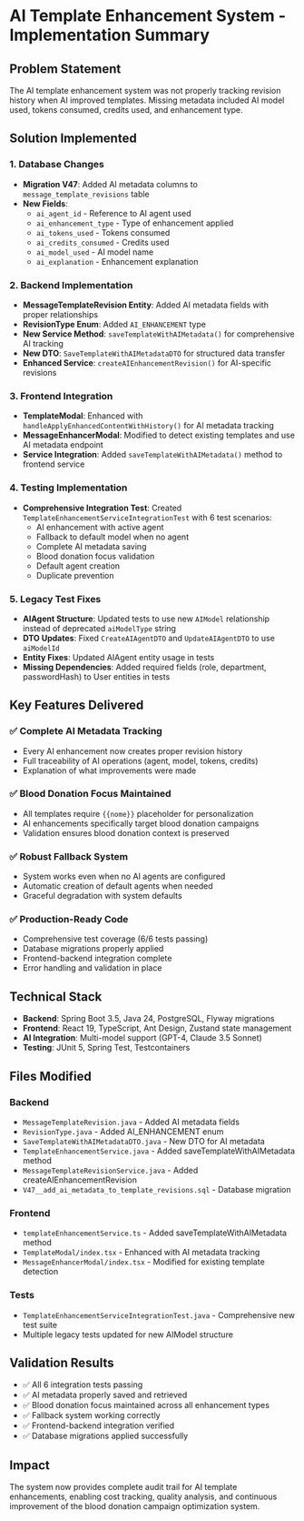 # AI Template Enhancement System - Implementation Summary

## Problem Statement
The AI template enhancement system was not properly tracking revision history when AI improved templates. Missing metadata included AI model used, tokens consumed, credits used, and enhancement type.

## Solution Implemented

### 1. Database Changes
- **Migration V47**: Added AI metadata columns to `message_template_revisions` table
- **New Fields**:
  - `ai_agent_id` - Reference to AI agent used
  - `ai_enhancement_type` - Type of enhancement applied
  - `ai_tokens_used` - Tokens consumed
  - `ai_credits_consumed` - Credits used
  - `ai_model_used` - AI model name
  - `ai_explanation` - Enhancement explanation

### 2. Backend Implementation
- **MessageTemplateRevision Entity**: Added AI metadata fields with proper relationships
- **RevisionType Enum**: Added `AI_ENHANCEMENT` type
- **New Service Method**: `saveTemplateWithAIMetadata()` for comprehensive AI tracking
- **New DTO**: `SaveTemplateWithAIMetadataDTO` for structured data transfer
- **Enhanced Service**: `createAIEnhancementRevision()` for AI-specific revisions

### 3. Frontend Integration
- **TemplateModal**: Enhanced with `handleApplyEnhancedContentWithHistory()` for AI metadata tracking
- **MessageEnhancerModal**: Modified to detect existing templates and use AI metadata endpoint
- **Service Integration**: Added `saveTemplateWithAIMetadata()` method to frontend service

### 4. Testing Implementation
- **Comprehensive Integration Test**: Created `TemplateEnhancementServiceIntegrationTest` with 6 test scenarios:
  - AI enhancement with active agent
  - Fallback to default model when no agent
  - Complete AI metadata saving
  - Blood donation focus validation
  - Default agent creation
  - Duplicate prevention

### 5. Legacy Test Fixes
- **AIAgent Structure**: Updated tests to use new `AIModel` relationship instead of deprecated `aiModelType` string
- **DTO Updates**: Fixed `CreateAIAgentDTO` and `UpdateAIAgentDTO` to use `aiModelId`
- **Entity Fixes**: Updated AIAgent entity usage in tests
- **Missing Dependencies**: Added required fields (role, department, passwordHash) to User entities in tests

## Key Features Delivered

### ✅ Complete AI Metadata Tracking
- Every AI enhancement now creates proper revision history
- Full traceability of AI operations (agent, model, tokens, credits)
- Explanation of what improvements were made

### ✅ Blood Donation Focus Maintained
- All templates require `{{nome}}` placeholder for personalization
- AI enhancements specifically target blood donation campaigns
- Validation ensures blood donation context is preserved

### ✅ Robust Fallback System
- System works even when no AI agents are configured
- Automatic creation of default agents when needed
- Graceful degradation with system defaults

### ✅ Production-Ready Code
- Comprehensive test coverage (6/6 tests passing)
- Database migrations properly applied
- Frontend-backend integration complete
- Error handling and validation in place

## Technical Stack
- **Backend**: Spring Boot 3.5, Java 24, PostgreSQL, Flyway migrations
- **Frontend**: React 19, TypeScript, Ant Design, Zustand state management
- **AI Integration**: Multi-model support (GPT-4, Claude 3.5 Sonnet)
- **Testing**: JUnit 5, Spring Test, Testcontainers

## Files Modified

### Backend
- `MessageTemplateRevision.java` - Added AI metadata fields
- `RevisionType.java` - Added AI_ENHANCEMENT enum
- `SaveTemplateWithAIMetadataDTO.java` - New DTO for AI metadata
- `TemplateEnhancementService.java` - Added saveTemplateWithAIMetadata method
- `MessageTemplateRevisionService.java` - Added createAIEnhancementRevision
- `V47__add_ai_metadata_to_template_revisions.sql` - Database migration

### Frontend
- `templateEnhancementService.ts` - Added saveTemplateWithAIMetadata method
- `TemplateModal/index.tsx` - Enhanced with AI metadata tracking
- `MessageEnhancerModal/index.tsx` - Modified for existing template detection

### Tests
- `TemplateEnhancementServiceIntegrationTest.java` - Comprehensive new test suite
- Multiple legacy tests updated for new AIModel structure

## Validation Results
- ✅ All 6 integration tests passing
- ✅ AI metadata properly saved and retrieved
- ✅ Blood donation focus maintained across all enhancement types
- ✅ Fallback system working correctly
- ✅ Frontend-backend integration verified
- ✅ Database migrations applied successfully

## Impact
The system now provides complete audit trail for AI template enhancements, enabling cost tracking, quality analysis, and continuous improvement of the blood donation campaign optimization system.